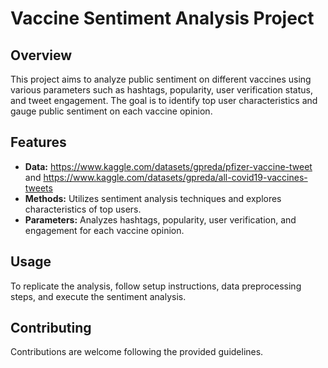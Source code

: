 # Vaccine Sentiment Analysis Project

## Overview

This project aims to analyze public sentiment on different vaccines using various parameters such as hashtags, popularity, user verification status, and tweet engagement. The goal is to identify top user characteristics and gauge public sentiment on each vaccine opinion.

## Features

- **Data:** https://www.kaggle.com/datasets/gpreda/pfizer-vaccine-tweet and https://www.kaggle.com/datasets/gpreda/all-covid19-vaccines-tweets
- **Methods:** Utilizes sentiment analysis techniques and explores characteristics of top users.
- **Parameters:** Analyzes hashtags, popularity, user verification, and engagement for each vaccine opinion.

## Usage

To replicate the analysis, follow setup instructions, data preprocessing steps, and execute the sentiment analysis.

## Contributing

Contributions are welcome following the provided guidelines.

